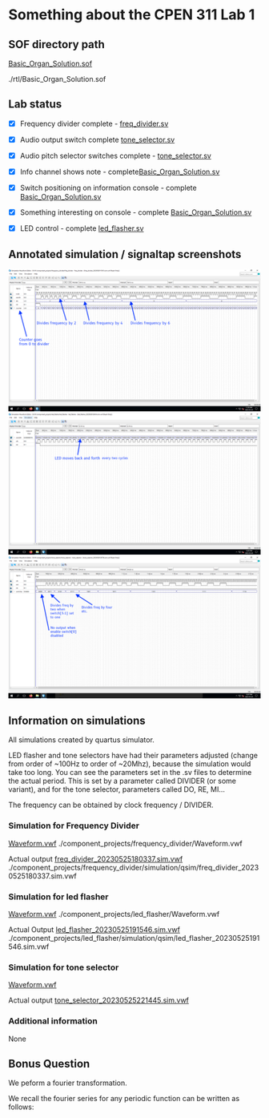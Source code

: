 # Something about the CPEN 311 Lab 1
## SOF directory path
[Basic_Organ_Solution.sof](./rtl/Basic_Organ_Solution.sof)

./rtl/Basic_Organ_Solution.sof

## Lab status
- [x] Frequency divider complete - [freq_divider.sv](./rtl/freq_divider.sv)
- [x] Audio output switch complete [tone_selector.sv](./rtl/tone_selector.sv)
- [x] Audio pitch selector switches complete -  [tone_selector.sv](./rtl/tone_selector.sv)
- [x] Info channel shows note - complete[Basic_Organ_Solution.sv](./rtl/Basic_Organ_Solution.sv)
- [x] Switch positioning on information console - complete  [Basic_Organ_Solution.sv](./rtl/Basic_Organ_Solution.sv)
- [x] Something interesting on console - complete [Basic_Organ_Solution.sv](./rtl/Basic_Organ_Solution.sv)
- [x] LED control - complete [led_flasher.sv](./rtl/led_flasher.sv)


## Annotated simulation / signaltap screenshots
![freq_divider.png](./doc/freq_divider.png)
![led_flasher.png](./doc/led_flasher.png)
![tone_selector.png](./doc/tone_selector.png)

## Information on simulations
All simulations created by quartus simulator.

LED flasher and tone selectors have had their parameters adjusted (change from order of ~100Hz to order of ~20Mhz), because the simulation would take too long. You can see the parameters set in the .sv files to determine the actual period. This is set by a parameter called DIVIDER (or some variant), and for the tone selector, parameters called DO, RE, MI…

The frequency can be obtained by clock frequency / DIVIDER. 

### Simulation for Frequency Divider
[Waveform.vwf](./component_projects/frequency_divider/Waveform.vwf)
./component_projects/frequency_divider/Waveform.vwf

Actual output
[freq_divider_20230525180337.sim.vwf](./component_projects/frequency_divider/simulation/qsim/freq_divider_20230525180337.sim.vwf)
./component_projects/frequency_divider/simulation/qsim/freq_divider_20230525180337.sim.vwf

### Simulation for led flasher
[Waveform.vwf](./component_projects/led_flasher/Waveform.vwf)
./component_projects/led_flasher/Waveform.vwf

Actual Output
[led_flasher_20230525191546.sim.vwf](./component_projects/led_flasher/simulation/qsim/led_flasher_20230525191546.sim.vwf)
./component_projects/led_flasher/simulation/qsim/led_flasher_20230525191546.sim.vwf

### Simulation for tone selector
[Waveform.vwf](./component_projects/tone_selector/Waveform.vwf)

Actual output
[tone_selector_20230525221445.sim.vwf](./component_projects/tone_selector/simulation/qsim/tone_selector_20230525221445.sim.vwf)


### Additional information
None

## Bonus Question
We peform a fourier transformation. 

We recall the fourier series for any periodic function can be written as follows:
